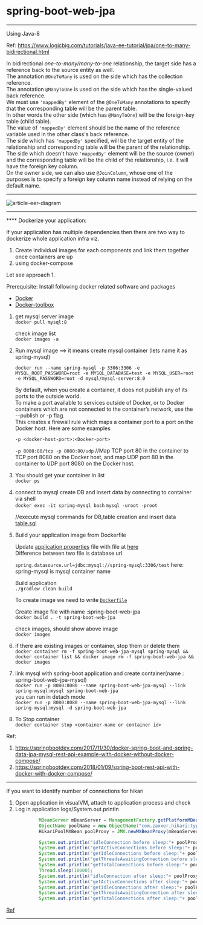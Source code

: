 # spring-boot-web-jpa
---------------------------------------------------------------------------------------------------------------
Using Java-8

Ref: https://www.logicbig.com/tutorials/java-ee-tutorial/jpa/one-to-many-bidirectional.html

In bidirectional *one-to-many/many-to-one* relationship, the target side has a reference back to the source entity as well.  
The annotation `@OneToMany` is used on the side which has the collection reference.  
The annotation `@ManyToOne` is used on the side which has the single-valued back reference.  
We must use `'mappedBy'` element of the `@OneToMany` annotations to specify that the corresponding table will be the parent table.  
In other words the other side (which has `@ManyToOne`) will be the foreign-key table (child table).  
The value of `'mappedBy'` element should be the name of the reference variable used in the other class's back reference.  
The side which has `'mappedBy'` specified, will be the target entity of the relationship and corresponding table will be the parent of the relationship.  
The side which doesn't have `'mappedBy'` element will be the source (owner) and the corresponding table will be the child of the relationship, i.e. it will have the foreign key column.  
On the owner side, we can also use `@JoinColumn`, whose one of the purposes is to specify a foreign key column name instead of relying on the default name.  

---------------------------------------------------------------------------------------------------------------
![article-eer-diagram](https://user-images.githubusercontent.com/3823705/47979440-34a48880-e0e9-11e8-8c6c-7c7f552d7ad3.png)


---------------------------------------------------------------------------------------------------------------

**** Dockerize your application:   

If your application has multiple dependencies then there are two way to dockerize whole application infra viz.  
1. Create individual images for each components and link them together once containers are up
2. using docker-compose

Let see approach 1.

Prerequisite:
Install following docker related software and packages
- [Docker](https://www.docker.com/products/docker-engine)
- [Docker-toolbox](https://docs.docker.com/toolbox/) 



1. get mysql server image  
`docker pull mysql:8`

   check image list  
   `docker images -a`


2. Run mysql image ==> it means create mysql container (lets name it as spring-mysql)

   `docker run --name spring-mysql -p 3306:3306 -e MYSQL_ROOT_PASSWORD=root -e MYSQL_DATABASE=test -e MYSQL_USER=root -e MYSQL_PASSWORD=root -d mysql/mysql-server:8.0`


   By default, when you create a container, it does not publish any of its ports to the outside world.  
   To make a port available to services outside of Docker, or to Docker containers which are not connected to the container’s network, use the --publish or -p flag.   
   This creates a firewall rule which maps a container port to a port on the Docker host. Here are some examples

   `-p <docker-host-port>:<Docker-port>`
   
   `-p 8080:80/tcp -p 8080:80/udp` //Map TCP port 80 in the container to TCP port 8080 on the Docker host, and map UDP port 80 in the container to UDP port 8080 on the Docker host.  

3. You should get your container in list  
`docker ps`

4. connect to mysql create DB and insert data by connecting to container via shell  
   `docker exec -it spring-mysql bash`
   `mysql -uroot -proot`

   //execute mysql commands for DB,table creation and insert data  
   [table.sql](src/main/resources/table.sql)

5. Build your application image from Dockerfile  

   Update [application.properties](src/main/resources/application.properties) file with file at [here](docker/application.properties)  
   Difference between two file is database url
 
   `spring.datasource.url=jdbc:mysql://spring-mysql:3306/test`
   here: spring-mysql is mysql container name


   Build application  
    `./gradlew clean build`

   To create image we need to write [`Dockerfile`](Dockerfile)   


   Create image file with name :spring-boot-web-jpa  
     `docker build . -t spring-boot-web-jpa`

   check images, should show above image  
     `docker images`

6. if there are existing images or container, stop them or delete them  
   `docker container rm -f spring-boot-web-jpa-mysql spring-mysql && docker container list && docker image rm -f spring-boot-web-jpa && docker images`

7. link mysql with spring-boot application and create container(name : spring-boot-web-jpa-mysql)  
   `docker run -p 8080:8080 --name spring-boot-web-jpa-mysql --link spring-mysql:mysql spring-boot-web-jpa`  
you can run in detach mode  
   `docker run -p 8080:8080 --name spring-boot-web-jpa-mysql --link spring-mysql:mysql -d spring-boot-web-jpa`


8. To Stop container  
   `docker container stop <container-name or container id>`  



Ref:   
1. https://springbootdev.com/2017/11/30/docker-spring-boot-and-spring-data-jpa-mysql-rest-api-example-with-docker-without-docker-compose/  
2. https://springbootdev.com/2018/01/09/spring-boot-rest-api-with-docker-with-docker-compose/



----------------------------------------------------------------------------------------------------------------
If you want to identify number of connections for hikari
1. Open application in visualVM, attach to application process and check 
2. Log in application logs/System.out.println
```java
            MBeanServer mBeanServer = ManagementFactory.getPlatformMBeanServer();
            ObjectName poolName = new ObjectName("com.zaxxer.hikari:type=Pool (HikariPool-1)");
            HikariPoolMXBean poolProxy = JMX.newMXBeanProxy(mBeanServer, poolName, HikariPoolMXBean.class);

            System.out.println("idleConnection before sleep:"+ poolProxy.getIdleConnections());
            System.out.println("getActiveConnections before sleep:"+ poolProxy.getActiveConnections());
            System.out.println("getIdleConnections before sleep:"+ poolProxy.getIdleConnections());
            System.out.println("getThreadsAwaitingConnection before sleep:"+ poolProxy.getThreadsAwaitingConnection());
            System.out.println("getTotalConnections before sleep:"+ poolProxy.getTotalConnections());
            Thread.sleep(10000);
            System.out.println("idleConnection after sleep:"+ poolProxy.getIdleConnections());
            System.out.println("getActiveConnections after sleep:"+ poolProxy.getActiveConnections());
            System.out.println("getIdleConnections after sleep:"+ poolProxy.getIdleConnections());
            System.out.println("getThreadsAwaitingConnection after sleep:"+ poolProxy.getThreadsAwaitingConnection());
            System.out.println("getTotalConnections after sleep:"+ poolProxy.getTotalConnections());
```

[Ref](https://github.com/brettwooldridge/HikariCP/wiki/MBean-(JMX)-Monitoring-and-Management)

---------------------------------------------------------------------------------------------------------------
